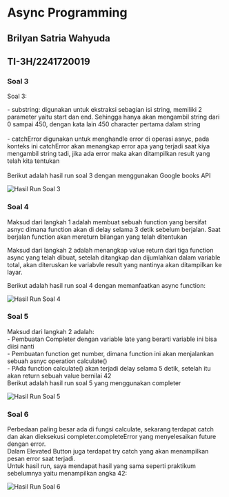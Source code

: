 # Async Programming
## Brilyan Satria Wahyuda
## TI-3H/2241720019
### Soal 3
<p>Soal 3: <br> </p>
- substring: digunakan untuk ekstraksi sebagian isi string, memiliki 2 parameter yaitu start dan end. Sehingga hanya akan mengambil string dari 0 sampai 450, dengan kata lain 450 character pertama dalam string
<br><br>
- catchError digunakan untuk menghandle error di operasi asnyc, pada konteks ini catchError akan menangkap error apa yang terjadi saat kiya mengambil string tadi, jika ada error maka akan ditampilkan result yang telah kita tentukan
<br><br>
Berikut adalah hasil run soal 3 dengan menggunakan Google books API<br>

![Hasil Run Soal 3](soal3.gif)

### Soal 4
<p>Maksud dari langkah 1 adalah membuat sebuah function yang bersifat asnyc dimana function akan di delay selama 3 detik sebelum berjalan. Saat berjalan function akan mereturn bilangan yang telah ditentukan</p>
<p>Maksud dari langkah 2 adalah menangkap value return dari tiga function async yang telah dibuat, setelah ditangkap dan dijumlahkan dalam variable total, akan diteruskan ke variabvle result yang nantinya akan ditampilkan ke layar.</p>
<p>Berikut adalah hasil run soal 4 dengan memanfaatkan async function:</p>

![Hasil Run Soal 4](soal4.gif)

### Soal 5
<p>Maksud dari langkah 2 adalah: <br>
- Pembuatan Completer dengan variable late yang berarti variable ini bisa diisi nanti 
  <br> - Pembuatan function get number, dimana function ini akan menjalankan sebuah asnyc operation calculate()
  <br> - PAda function calculate() akan terjadi delay selama 5 detik, setelah itu akan return sebuah value bernilai 42
  <br> Berikut adalah hasil run soal 5 yang menggunakan completer
  
  ![Hasil Run Soal 5](soal5.gif)
</p>

### Soal 6
<p>Perbedaan paling besar ada di fungsi calculate, sekarang terdapat catch dan akan dieksekusi completer.completeError yang menyelesaikan future dengan error. <br> Dalam Elevated Button juga terdapat try catch yang akan menampilkan pesan error saat terjadi. <br>Untuk hasil run, saya mendapat hasil yang sama seperti praktikum sebelumnya yaitu menampilkan angka 42: 

 ![Hasil Run Soal 6](soal6.gif)
</p>
